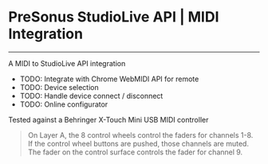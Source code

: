 # PreSonus StudioLive API | MIDI Integration
---

A MIDI to StudioLive API integration

* TODO: Integrate with Chrome WebMIDI API for remote
* TODO: Device selection
* TODO: Handle device connect / disconnect
* TODO: Online configurator

Tested against a Behringer X-Touch Mini USB MIDI controller

> On Layer A, the 8 control wheels control the faders for channels 1-8.  
If the control wheel buttons are pushed, those channels are muted.  
The fader on the control surface controls the fader for channel 9.